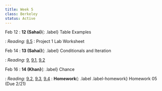 ```yaml
---
title: Week 5
class: Berkeley
status: Active
---
```


Feb 12
: **12 (Sahai)**{: .label} Table Examples
 <!-- : [Slides](#) &#8226; [Demos](#) &#8226; [Blank Demos](#) -->
: *Reading:* [8.5](https://inferentialthinking.com/chapters/08/5/Bike_Sharing_in_the_Bay_Area.html)
 : Project 1 Lab Worksheet

Feb 14
: **13 (Sahai)**{: .label} Conditionals and Iteration
 <!-- : [Slides](#) &#8226; [Demos](#) &#8226; [Blank Demos](#) -->
: *Reading:* [9](https://inferentialthinking.com/chapters/09/Randomness.html), [9.1](https://inferentialthinking.com/chapters/09/1/Conditional_Statements.html), [9.2](https://inferentialthinking.com/chapters/09/2/Iteration.html)

Feb 16
: **14 (Khan)**{: .label} Chance
 <!-- : [Slides](#) &#8226; [Demos](#) &#8226; [Blank Demos](#) -->
: *Reading:* [9.2](https://inferentialthinking.com/chapters/09/2/Iteration.html), [9.3](https://inferentialthinking.com/chapters/09/3/Simulation.html), [9.4](https://inferentialthinking.com/chapters/09/4/Monty_Hall_Problem.html)
: **Homework**{: .label .label-homework} Homework 05 (Due 2/21)